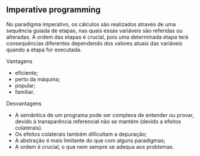 ## Imperative programming

No paradigma imperativo, os cálculos são realizados através de uma sequência guiada de etapas, nas quais essas variáveis são referidas ou alteradas. A ordem das etapas é crucial, pois uma determinada etapa terá consequências diferentes dependendo dos valores atuais das variáveis quando a etapa for executada.

Vantagens
- eficiente;
- perto da máquina;
- popular;
- familiar.

Desvantagens
- A semântica de um programa pode ser complexa de entender ou provar, devido à transparência referencial não se mantém (devido a efeitos colaterais).
- Os efeitos colaterais também dificultam a depuração;
- A abstração é mais limitante do que com alguns paradigmas;
- A ordem é crucial, o que nem sempre se adequa aos problemas.